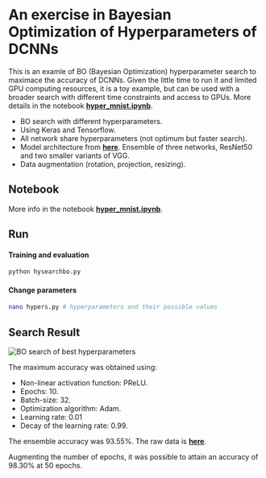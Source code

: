 
# An exercise in Bayesian Optimization of Hyperparameters of DCNNs

This is an examle of BO (Bayesian Optimization) hyperparameter search to maximace the accuracy of DCNNs. Given the little time to run it and limited GPU computing resources, it is a toy example, but can be used with a broader search with different time constraints and access to GPUs. More details in the notebook __[hyper_mnist.ipynb](https://colab.research.google.com/github/carloshavier/hyperparams-bo/blob/master/hyper_mnist.ipynb)__.

* BO search with different hyperparameters.
* Using Keras and Tensorflow.
* All network share hyperparameters (not optimum but faster search).
* Model architecture from __[here](https://github.com/kkweon/mnist-competition)__. Ensemble of three networks, ResNet50 and two smaller variants of VGG.
* Data augmentation (rotation, projection, resizing).

## Notebook

More info in the notebook __[hyper_mnist.ipynb](https://colab.research.google.com/github/carloshavier/hyperparams-bo/blob/master/hyper_mnist.ipynb)__.

## Run

#### Training and evaluation
```bash
python hysearchbo.py
```

#### Change parameters
```bash
nano hypers.py # hyperparameters and their possible values
```

## Search Result

![BO search of best hyperparameters](https://raw.githubusercontent.com/carloshavier/hyperparams-bo/master/experiment-results/experiment.png)

The maximum accuracy was obtained using:

- Non-linear activation function: PReLU.
- Epochs: 10.
- Batch-size: 32.
- Optimization algorithm: Adam.
- Learning rate: 0.01
- Decay of the learning rate: 0.99.

The ensemble accuracy was 93.55%. The raw data is __[here](https://raw.githubusercontent.com/carloshavier/hyperparams-bo/master/experiment-results/ex-7-6-18-01-small.txt)__.

Augmenting the number of epochs, it was possible to attain an accuracy of 98.30% at $50$ epochs.
